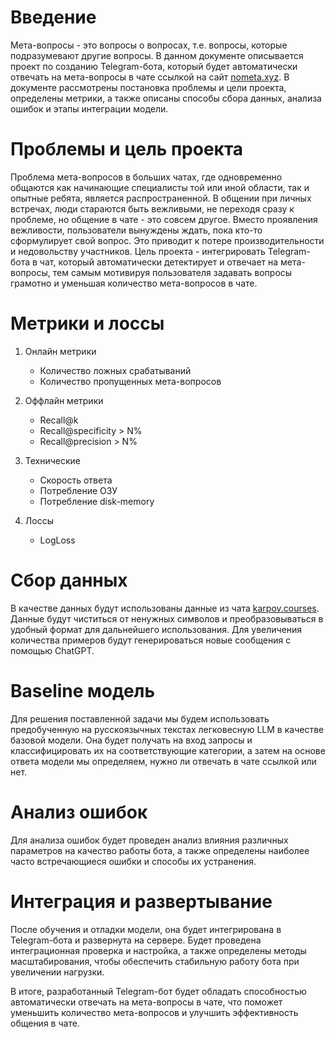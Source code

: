 # Введение
Мета-вопросы - это вопросы о вопросах, т.е. вопросы, которые подразумевают другие вопросы. В данном документе описывается проект по созданию Telegram-бота, который будет автоматически отвечать на мета-вопросы в чате ссылкой на сайт [nometa.xyz](https://nometa.xyz/). В документе рассмотрены постановка проблемы и цели проекта, определены метрики, а также описаны способы сбора данных, анализа ошибок и этапы интеграции модели.
# Проблемы и цель проекта
Проблема мета-вопросов в больших чатах, где одновременно общаются как начинающие специалисты той или иной области, так и опытные ребята, является распространенной. В общении при личных встречах, люди стараются быть вежливыми, не переходя сразу к проблеме, но общение в чате - это совсем другое. Вместо проявления вежливости, пользователи вынуждены ждать, пока кто-то сформулирует свой вопрос. Это приводит к потере производительности и недовольству участников. Цель проекта - интегрировать Telegram-бота в чат, который автоматически детектирует и отвечает на мета-вопросы, тем самым мотивируя пользователя задавать вопросы грамотно и уменьшая количество мета-вопросов в чате.
# Метрики и лоссы
1. Онлайн метрики
    - Количество ложных срабатываний
    - Количество пропущенных мета-вопросов

2. Оффлайн метрики
    - Recall@k
    - Recall@specificity > N%
    - Recall@precision   > N%
3. Технические
    - Скорость ответа
    - Потребление ОЗУ
    - Потребление disk-memory
4. Лоссы
    - LogLoss


# Сбор данных
В качестве данных будут использованы данные из чата [karpov.courses](https://t.me/karpovcourseschat). Данные будут чиститься от ненужных символов и преобразовываться в удобный формат для дальнейшего использования. Для увеличения количества примеров будут генерироваться новые сообщения с помощью ChatGPT.

# Baseline модель
Для решения поставленной задачи мы будем использовать предобученную на русскоязычных текстах легковесную LLM в качестве базовой модели. Она будет получать на вход запросы и классифицировать их на соответствующие категории, а затем на основе ответа модели мы определяем, нужно ли отвечать в чате ссылкой или нет.

# Анализ ошибок
Для анализа ошибок будет проведен анализ влияния различных параметров на качество работы бота, а также определены наиболее часто встречающиеся ошибки и способы их устранения.

# Интеграция и развертывание
После обучения и отладки модели, она будет интегрирована в Telegram-бота и развернута на сервере. Будет проведена интеграционная проверка и настройка, а также определены методы масштабирования, чтобы обеспечить стабильную работу бота при увеличении нагрузки.

В итоге, разработанный Telegram-бот будет обладать способностью автоматически отвечать на мета-вопросы в чате, что поможет уменьшить количество мета-вопросов и улучшить эффективность общения в чате.
